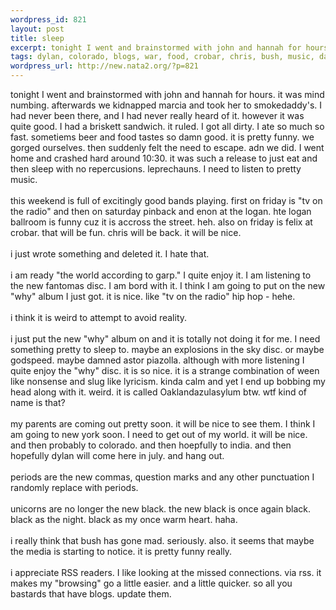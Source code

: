 ```yaml
--- 
wordpress_id: 821
layout: post
title: sleep
excerpt: tonight I went and brainstormed with john and hannah for hours. it was mind numbing. afterwards we kidnapped marcia and took her to smokedaddy's. I had never been there, and I had never really heard of it. however it was quite good. I had a briskett sandwich. it ruled. I got all dirty. I ate so much so fast. sometiems beer and food tastes so damn good. it is pretty funny. we gorged ourselves. th...
tags: dylan, colorado, blogs, war, food, crobar, chris, bush, music, dad, india
wordpress_url: http://new.nata2.org/?p=821
---
```

tonight I went and brainstormed with john and hannah for hours. it was mind numbing. afterwards we kidnapped marcia and took her to smokedaddy's. I had never been there, and I had never really heard of it. however it was quite good. I had a briskett sandwich. it ruled. I got all dirty. I ate so much so fast. sometiems beer and food tastes so damn good. it is pretty funny. we gorged ourselves. then suddenly felt the need to escape. adn we did. I went home and crashed hard around 10:30. it was such a release to just eat and then sleep with no repercusions. leprechauns. I need to listen to pretty music.<br>
<br>
this weekend is full of excitingly good bands playing. first on friday is "tv on the radio" and then on saturday pinback and enon at the logan. hte logan ballroom is funny cuz it is accross the street. heh. also on friday is felix at crobar. that will be fun. chris will be back. it will be nice.<br>
<br>
i just wrote something and deleted it. I hate that.<br>
<br>
i am ready "the world according to garp." I quite enjoy it. I am listening to the new fantomas disc. I am bord with it. I think I am going to put on the new "why" album I just got. it is nice. like "tv on the radio" hip hop - hehe.<br>
<br>
i think it is weird to attempt to avoid reality.<br>
<br>
i just put the new "why" album on and it is totally not doing it for me. I need something pretty to sleep to. maybe an explosions in the sky disc. or maybe godspeed. maybe damned astor piazolla. although with more listening I quite enjoy the "why" disc. it is so nice. it is a strange combination of ween like nonsense and slug like lyricism. kinda calm and yet I end up bobbing my head along with it. weird. it is called Oaklandazulasylum btw. wtf kind of name is that?<br>
<br>
my parents are coming out pretty soon. it will be nice to see them. I think I am going to new york soon. I need to get out of my world. it will be nice. and then probably to colorado. and then hoepfully to india. and then hopefully dylan will come here in july. and hang out.<br>
<br>
periods are the new commas, question marks and any other punctuation I randomly replace with periods.<br>
<br>
unicorns are no longer the new black. the new black is once again black. black as the night. black as my once warm heart. haha.<br>
<br>
i really think that bush has gone mad. seriously. also. it seems that maybe the media is starting to notice. it is pretty funny really.<br>
<br>
i appreciate RSS readers. I like looking at the missed connections. via rss. it makes my "browsing" go a little easier. and a little quicker. so all you bastards that have blogs. update them.
